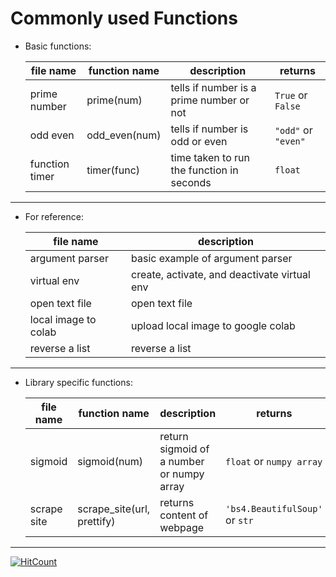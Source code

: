 # Commonly used Functions

* Basic functions:

    | file name | function name | description | returns |
    | --- | --- | --- | --- |
    | prime number | prime(num) | tells if number is a prime number or not | `True` or `False` |
    | odd even | odd_even(num) | tells if number is odd or even | `"odd"` or `"even"` |
    | function timer | timer(func) | time taken to run the function in seconds | `float` |

---
* For reference:

    | file name | description |
    | --- | --- |
    | argument parser | basic example of argument parser |
    | virtual env | create, activate, and deactivate virtual env |
    | open text file | open text file |
    | local image to colab | upload local image to google colab |
    | reverse a list | reverse a list |

---
* Library specific functions:

    | file name | function name | description | returns |
    | --- | --- | --- | --- |
    | sigmoid | sigmoid(num) | return sigmoid of a number or numpy array | `float` or `numpy array` |
    | scrape site | scrape_site(url, prettify) | returns content of webpage | `'bs4.BeautifulSoup'` or `str` |

----------------------

[![HitCount](http://hits.dwyl.com/thatguyshzr/commonly_used_func.svg)](http://hits.dwyl.com/thatguyshzr/commonly_used_func)
